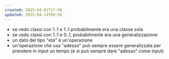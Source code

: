 ```yaml
---
created: 2025-04-01T17:50
updated: 2025-04-14T09:56
---
```

- se vedo classi con 1..1 e 1..1 probabilmente era una classe sola
- se vedo classi con 1..1 e 0..1, probabilmente era una generalizzazione
- un dato del tipo "età" è un'operazione
- un'operazione che usa "adesso" può sempre essere generalizzata per prendere in input un tempo (e si può sempre dare "adesso" come input)

